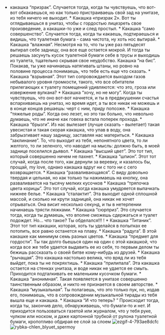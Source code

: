 * какашка “призрак”. Случается тогда, когда ты чувствуешь, что вот-вот обкакаешься, но как только пристраиваешь свой зад на унитазе, из тебя ничего не выходит. * Какашка «призрак 2». Вот ты оглядываешься в унитаз, чтобы с гордостью лицезреть свое произведение, а какашки-то уже и след простыл. * Какашка “само совершенство”. Случается тогда, когда ты какаешь, подтираешься и видишь, что туалетная бумага - сама чистота, ну хоть нос вытирай. * Какашка “влажная”. Несмотря на то, что ты уже раз пятьдесят вытирал себе задницу, она все еще остается мокрой. И тогда ты решаешь засунуть кусок туалетной бумаги себе в трусы и выходишь из туалета, тщательно скрывая свое неудобство. Какашка “на бис”. Покакав, ты уже начинаешь натягивать штаны, но ровно на половине процесса понимаешь, что тебе есть еще что сказать. * Какашка “взрывная”. Этот тип сопровождается выходом газов небывалого уровня громкости, такого, что все обитатели прилегающих к туалету помещений удивляются: что это, гроза или извержение вулкана? * Какашка “хочу, но не могу”. Когда ты чувствуешь, что оно вот-вот начнется, и ты в предвкушении счастья вспархиваешь на унитаз, но время идет, а ты все никак не можешь и в конце концов решаешь: черт с ним, приду попозже. * Какашка “тяжелые роды”. Когда оно лезет, но это так больно, что невольно думаешь, что не иначе как говеха встала поперек прохода. * Какашка “брызги”. Из нас вылезает (лучше сказать - вылетает) такая увесистая и такая скорая какашка, что упав в воду, она забрызгивает нашу задницу, заставляя нас материться. * Какашка “заклинание”. То, что выходит из тебя, непонятного цвета, то ли желтого, то ли зеленого, что наводит на мысль: должно быть, в моей заднице поселился дьявол. * Какашка “высший цвет”. Это тот тип, который совершенно ничем не пахнет. * Какашка “шпион”. Этот тот случай, когда после того, как дернули за веревку, и казалось бы, прощай, my love, однако какашка вдруг ни с того ни с сего возвращается. * Какашка “разваливающаяся”. С виду довольно твердая и цельная, но как только ты нажимаешь на кнопку, она разваливается на тысячу мелких кусочков * Какашка “тряпочка цвета корицы”. Это тот случай, когда какашка умудряется выпачкать нижнее белье. * Какашка “сталактит”. Эта выходит одной сплошной массой, и сколько ни крути задницей, она никак не хочет отрываться. Она висит несколько секунд, и ты в нетерпении начинаешь трясти ляжками. * Какашка “сюрприз”. Это случается тогда, когда ты думаешь, что вполне сможешь сдержаться и туалет подождет. Но… что такое? Ты обделался!!! ! * Какашка “Титаник”. Этот тот тип какашки, которая, хоть ты уделайся в попытках ее потопить, все равно останется на плаву. * Какашка “радуга”. В этой какашке как минимум семь разных цветов. * Какашка “предмет для гордости”. Ты так долго бьешься один на один с этой какашкой, что когда все же тебе удается выдавить ее из себя, то первым делом ты бежишь рассказать о своей битве кому-нибудь из друзей. * Какашка “рычащая”. Это какашка настолько велика, что вряд ли из тебя выйдет, пока ты не покряхтишь. * Какашка “прилипала”. Эта какашка остается на стенках унитаза, и воде никак не удается ее смыть. Приходится подталкивать ее маленьким кусочком бумаги. * Какашка “анонимная”. Такая появляется в унитазе совершенно таинственным образом, и никто не признается в своем авторстве. * Какашка “музыкальная”. Ты полагаешь, что это только пук, но, издав его, понимаешь, что в сопровождении музыкальной тирады из тебя вышла еще и какашка. * Какашка “И что теперь? ” Происходит тогда, когда ты, закончив дело, обнаруживаешь, что бумаги-то и нет. И приходится пользоваться газетой или журналом, что у тебя руке, чулком или носком, и даже картонной трубкой от рулона туалетной бумаги, кропотливо обдирая ее слой за слоем
![ezgif-4-793ae8dcfc](https://github.com/impostorTV/IMPOSTORTV/assets/171691477/4870f7f0-cb97-48a8-ba45-f8e45bed5b22)
![rybka-chlen_blyuet_spermoy](https://github.com/impostorTV/IMPOSTORTV/assets/171691477/990387fd-8a90-4582-b292-65b51267a988)
